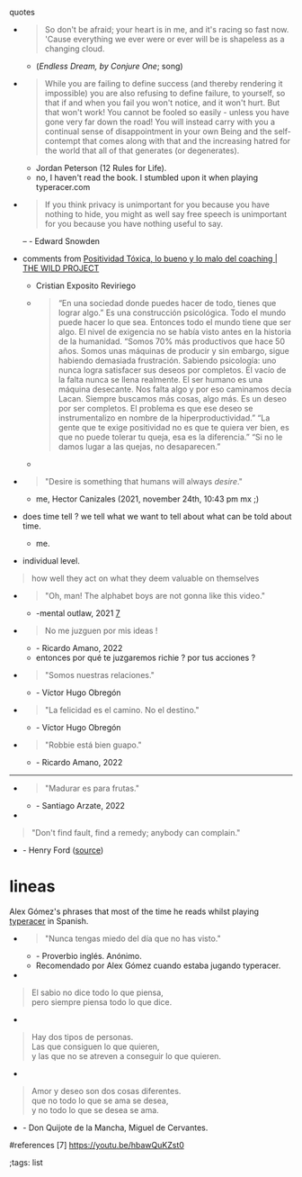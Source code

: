 quotes

- > So don't be afraid; your heart is in me, and it's racing so fast now. 
  > 'Cause everything we ever were or ever will be is shapeless as a changing cloud.

  - (*Endless Dream, by Conjure One*; song)
- > While you are failing to define success (and thereby rendering it 
  > impossible) you are also refusing to define failure, to yourself, so that
  > if and when you fail you won't notice, and it won't hurt. But that won't
  > work! You cannot be fooled so easily - unless you have gone very far down 
  > the road! You will instead carry with you a continual sense of 
  > disappointment in your own Being and the self-contempt that comes along 
  > with that and the increasing hatred for the world that all of that generates
  > (or degenerates).

  -	Jordan Peterson (12 Rules for Life).
  - no, I haven't read the book. I stumbled upon it when playing typeracer.com

- > If you think privacy is unimportant for you because you have nothing to
  > hide, you might as well say free speech is unimportant for you because you
  > have nothing useful to say.

  – \- Edward Snowden

- comments from [Positividad Tóxica, lo bueno y lo malo del coaching | THE WILD PROJECT](https://www.youtube.com/watch?v=P3RxGaw9buM)
	- Cristian Exposito Reviriego
	- >“En una sociedad donde puedes hacer de todo, tienes que lograr algo.”
	  > Es una construcción psicológica. Todo el mundo puede hacer lo que sea.
	  > Entonces todo el mundo tiene que ser algo.
	  > El nivel de exigencia no se había visto antes en la historia de la humanidad.
	  > “Somos 70% más productivos que hace 50 años. Somos unas máquinas de producir 
	  > y sin embargo, sigue habiendo demasiada frustración. Sabiendo psicología:
	  > uno nunca logra satisfacer sus deseos por completos. El vacío de la falta
	  > nunca se llena realmente. El ser humano es una máquina desecante.
	  > Nos falta algo y por eso caminamos decía Lacan. Siempre buscamos más cosas, algo más.
	  > Es un deseo por ser completos.
	  > El problema es que ese deseo se instrumentalizo en nombre de la hiperproductividad.”
	  > “La gente que te exige positividad no es que te quiera ver bien, es que no puede tolerar tu queja, esa es la diferencia.”
	  > “Si no le damos lugar a las quejas, no desaparecen.”
	- 
- > "Desire is something that humans will always *desire*."

	- me, Hector Canizales (2021, november 24th, 10:43 pm mx ;)
- does time tell ? we tell what we want to tell about what can be told about time. 
  - me.
-  individual level.
> how well they act on what they deem valuable on themselves


- > "Oh, man! The alphabet boys are not gonna like this video."
  - \-mental outlaw, 2021 [7](#footer)


- > No me juzguen por mis ideas !
  - \- Ricardo Amano, 2022
  - entonces por qué te juzgaremos richie ? por tus acciones ?

- > "Somos nuestras relaciones."
  - \- Víctor Hugo Obregón

- > "La felicidad es el camino. No el destino."
  - \- Víctor Hugo Obregón
  
- > "Robbie está bien guapo."
  - \- Ricardo Amano, 2022

-----

- > "Madurar es para frutas."

  - \- Santiago Arzate, 2022
  


- 

> "Don't find fault,
> find a remedy;
> anybody can
> complain."
  
  - \- Henry Ford
([source](https://www.instagram.com/p/Cb6qCZ_Llqo/))


# lineas

Alex Gómez's phrases that most of the time he reads
whilst playing [typeracer](https://play.typeracer.com/?universe=lang_es) 
in Spanish.

- > "Nunca tengas miedo del día que no has visto."

	- \- Proverbio inglés. Anónimo.
	- Recomendado por Alex Gómez cuando estaba jugando typeracer.
	
- 	
> El sabio no dice todo lo que piensa,<br>
pero siempre piensa todo lo que dice.

- 	
> Hay dos tipos de personas.<br>
Las que consiguen lo que quieren,<br>
y las que no se atreven a conseguir lo que quieren.

- 	
> Amor y deseo son dos cosas diferentes.<br>
que no todo lo que se ama se desea,<br>
y no todo lo que se desea se ama.

- \- Don Quijote de la Mancha, Miguel de Cervantes.


#references
[7] https://youtu.be/hbawQuKZst0

;tags: list

